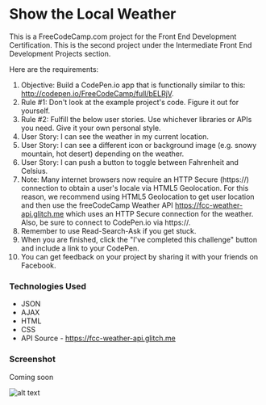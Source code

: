 # Show the Local Weather

This is a FreeCodeCamp.com project for the Front End Development Certification. This is the second project under the Intermediate Front End Development Projects section. 

Here are the requirements:

1. Objective: Build a CodePen.io app that is functionally similar to this: http://codepen.io/FreeCodeCamp/full/bELRjV.
2. Rule #1: Don't look at the example project's code. Figure it out for yourself.
3. Rule #2: Fulfill the below user stories. Use whichever libraries or APIs you need. Give it your own personal style.
4. User Story: I can see the weather in my current location.
5. User Story: I can see a different icon or background image (e.g. snowy mountain, hot desert) depending on the weather.
6. User Story: I can push a button to toggle between Fahrenheit and Celsius.
7. Note: Many internet browsers now require an HTTP Secure (https://) connection to obtain a user's locale via HTML5 Geolocation. For this reason, we recommend using HTML5 Geolocation to get user location and then use the freeCodeCamp Weather API https://fcc-weather-api.glitch.me which uses an HTTP Secure connection for the weather. Also, be sure to connect to CodePen.io via https://.
8. Remember to use Read-Search-Ask if you get stuck.
9. When you are finished, click the "I've completed this challenge" button and include a link to your CodePen.
10. You can get feedback on your project by sharing it with your friends on Facebook.


### Technologies Used

* JSON
* AJAX
* HTML
* CSS
* API Source - https://fcc-weather-api.glitch.me

### Screenshot

Coming soon

![alt text](https://d1ax1i5f2y3x71.cloudfront.net/items/1E2Y3v1u30182S0S3n0H/Image%202017-06-25%20at%207.25.25%20PM.png?X-CloudApp-Visitor-Id=657003da7136d78ee538e43736e4d9fa&v=51f5d6ac "Jon Maldia Portfolio Site Screenshot 1")